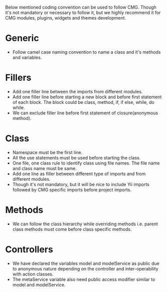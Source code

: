 Below mentioned coding convention can be used to follow CMG. Though it's not mandatory 
or necessary to follow it, but we highly recommend it for CMG modules, plugins, widgets 
and themes development.

Generic
========================================
* Follow camel case naming convention to name a class and it's methods and variables.

Fillers
========================================
* Add one filler line between the imports from different modules.
* Add one filler line before starting a new block and before first statement of each 
block. The block could be class, method, if, if else, while, do while.
* We can exclude filler line before first statement of closure(anonymous method).

Class
========================================
* Namespace must be the first line.
* All the use statements must be used before starting the class.
* One file, one class rule to identify class using file names. The file name and 
class name must be same.
* Add one line as filler between different type of imports and from different modules.
* Though it's not mandatory, but it will be nice to include Yii imports followed by 
CMG specific imports before project imports.

Methods
========================================
* We can follow the class hierarchy while overriding methods i.e. parent class methods 
must come before class specific methods.

Controllers
========================================
* We have declared the variables model and modelService as public due to anonymous nature 
depending on the controller and inter-operability with action classes.
* The metaService variable also need public access modifier similar to model and modelService.
